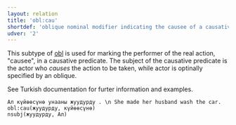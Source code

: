 ```yaml
---
layout: relation
title: 'obl:cau'
shortdef: 'oblique nominal modifier indicating the causee of a causative predicate'
udver: '2'
---
```


This subtype of [obl]() is used for marking the performer of the real action,
"causee", in a causative predicate.
The subject of the causative predicate is the actor
who _causes_ the action to be taken,
while actor is optinally specified by an oblique.

See Turkish documentation for furter information and examples.

~~~ sdparse
Ал күйѳѳсүнѳ унааны жуудурду . \n She made her husband wash the car.
obl:cau(жуудурду, күйѳѳсүнѳ)
nsubj(жуудурду, Ал)
~~~

<!-- Interlanguage links updated Ne 5. května 2024, 18:21:36 CEST -->
